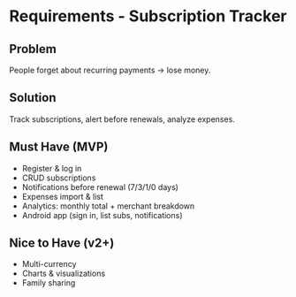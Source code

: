 # Requirements - Subscription Tracker

## Problem
People forget about recurring payments -> lose money.

## Solution
Track subscriptions, alert before renewals, analyze expenses.

## Must Have (MVP)
- Register & log in
- CRUD subscriptions
- Notifications before renewal (7/3/1/0 days)
- Expenses import & list
- Analytics: monthly total + merchant breakdown
- Android app (sign in, list subs, notifications)

## Nice to Have (v2+)
- Multi-currency
- Charts & visualizations
- Family sharing